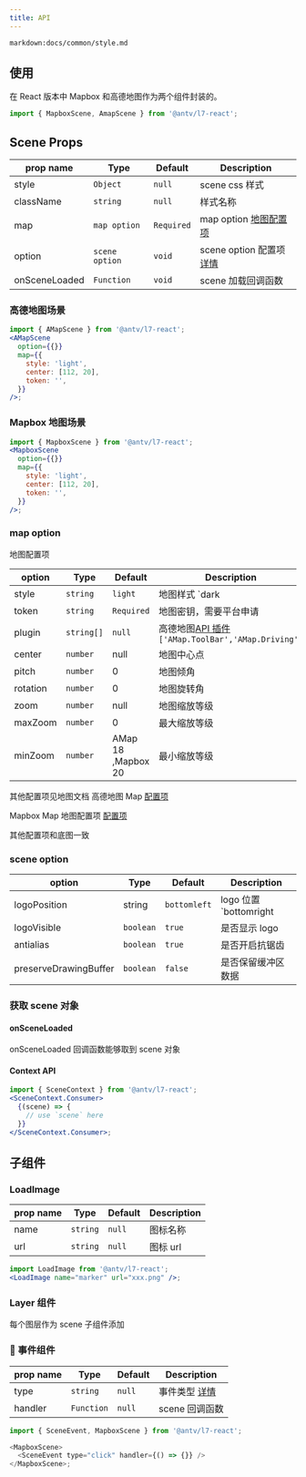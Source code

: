 ```yaml
---
title: API
---
```

`markdown:docs/common/style.md`

## 使用

在 React 版本中 Mapbox 和高德地图作为两个组件封装的。

```javascript
import { MapboxScene, AmapScene } from '@antv/l7-react';
```

## Scene Props

| prop name     | Type           | Default    | Description                            |
| ------------- | -------------- | ---------- | -------------------------------------- |
| style         | `Object`       | `null`     | scene css 样式                         |
| className     | `string`       | `null`     | 样式名称                               |
| map           | `map option`   | `Required` | map option [地图配置项]()              |
| option        | `scene option` | `void`     | scene option 配置项 [详情](#map-props) |
| onSceneLoaded | `Function`     | `void`     | scene 加载回调函数                     |

### 高德地图场景

```jsx
import { AMapScene } from '@antv/l7-react';
<AMapScene
  option={{}}
  map={{
    style: 'light',
    center: [112, 20],
    token: '',
  }}
/>;
```

### Mapbox 地图场景

```jsx
import { MapboxScene } from '@antv/l7-react';
<MapboxScene
  option={{}}
  map={{
    style: 'light',
    center: [112, 20],
    token: '',
  }}
/>;
```

### map option

地图配置项

| option   | Type       | Default            | Description                                                                                                     |
| -------- | ---------- | ------------------ | --------------------------------------------------------------------------------------------------------------- |
| style    | `string`   | `light`            | 地图样式 `dark|light|normal|blank` L7 默认提供四种样式，同时也支持自定义样式                                    |
| token    | `string`   | `Required`         | 地图密钥，需要平台申请                                                                                          |
| plugin   | `string[]` | `null`             | 高德地图[API 插件](https://lbs.amap.com/api/javascript-api/guide/abc/plugins) `['AMap.ToolBar','AMap.Driving']` |
| center   | `number`   | null               | 地图中心点                                                                                                      |
| pitch    | `number`   | 0                  | 地图倾角                                                                                                        |
| rotation | `number`   | 0                  | 地图旋转角                                                                                                      |
| zoom     | `number`   | null               | 地图缩放等级                                                                                                    |
| maxZoom  | `number`   | 0                  | 最大缩放等级                                                                                                    |
| minZoom  | `number`   | AMap 18 ,Mapbox 20 | 最小缩放等级                                                                                                    |

其他配置项见地图文档
高德地图 Map [配置项](https://lbs.amap.com/api/javascript-api/reference/map)

Mapbox Map 地图配置项 [配置项](https://docs.mapbox.com/mapbox-gl-js/api/#map)

其他配置项和底图一致

### scene option

| option                | Type      | Default      | Description                                         |
| --------------------- | --------- | ------------ | --------------------------------------------------- |
| logoPosition          | string    | `bottomleft` | logo 位置 `bottomright|topright|bottomleft|topleft` |
| logoVisible           | `boolean` | `true`       | 是否显示 logo                                       |
| antialias             | `boolean` | `true`       | 是否开启抗锯齿                                      |
| preserveDrawingBuffer | `boolean` | `false`      | 是否保留缓冲区数据                                  |

### 获取 scene 对象

#### onSceneLoaded

onSceneLoaded 回调函数能够取到 scene 对象

#### Context API

```jsx
import { SceneContext } from '@antv/l7-react';
<SceneContext.Consumer>
  {(scene) => {
    // use `scene` here
  }}
</SceneContext.Consumer>;
```

## 子组件

### LoadImage

| prop name | Type     | Default | Description |
| --------- | -------- | ------- | ----------- |
| name      | `string` | `null`  | 图标名称    |
| url       | `string` | `null`  | 图标 url    |

```jsx
import LoadImage from '@antv/l7-react';
<LoadImage name="marker" url="xxx.png" />;
```

### Layer 组件

每个图层作为 scene 子组件添加

###  事件组件

| prop name | Type       | Default | Description                         |
| --------- | ---------- | ------- | ----------------------------------- |
| type      | `string`   | `null`  | 事件类型 [详情](../scene/#地图事件) |
| handler   | `Function` | `null`  | scene 回调函数                      |

```javascript
import { SceneEvent, MapboxScene } from '@antv/l7-react';

<MapboxScene>
  <SceneEvent type="click" handler={() => {}} />
</MapboxScene>;
```
